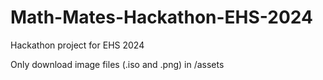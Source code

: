 # Math-Mates-Hackathon-EHS-2024
Hackathon project for EHS 2024

Only download image files (.iso and .png) in /assets
